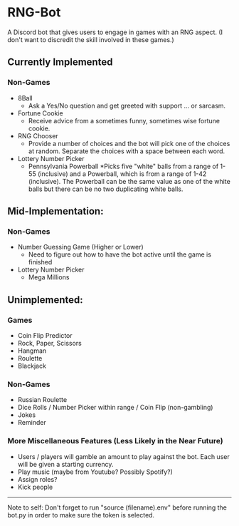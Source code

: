 # RNG-Bot
A Discord bot that gives users to engage in games with an RNG aspect. (I don't want to discredit the skill involved in these games.)

## Currently Implemented

### Non-Games
* 8Ball
  * Ask a Yes/No question and get greeted with support ... or sarcasm.
* Fortune Cookie
  * Receive advice from a sometimes funny, sometimes wise fortune cookie.
* RNG Chooser
  * Provide a number of choices and the bot will pick one of the choices at random. Separate the choices with a space between each word.
* Lottery Number Picker
  * Pennsylvania Powerball
    *Picks five "white" balls from a range of 1-55 (inclusive) and a Powerball, which is from a range of 1-42 (inclusive). The Powerball can be the same value as one of the white balls but there can be no two duplicating white balls.

## Mid-Implementation:

### Non-Games
* Number Guessing Game (Higher or Lower)
    * Need to figure out how to have the bot active until the game is finished
* Lottery Number Picker
  * Mega Millions

## Unimplemented:

### Games 
* Coin Flip Predictor
* Rock, Paper, Scissors
* Hangman
* Roulette
* Blackjack

### Non-Games
* Russian Roulette
* Dice Rolls / Number Picker within range / Coin Flip (non-gambling)
* Jokes
* Reminder

### More Miscellaneous Features (Less Likely in the Near Future)
* Users / players will gamble an amount to play against the bot. Each user will be given a starting currency.
* Play music (maybe from Youtube? Possibly Spotify?)
* Assign roles?
* Kick people

- - - -
Note to self: Don't forget to run "source (filename).env" before running the bot.py in order to make sure the token is selected.
